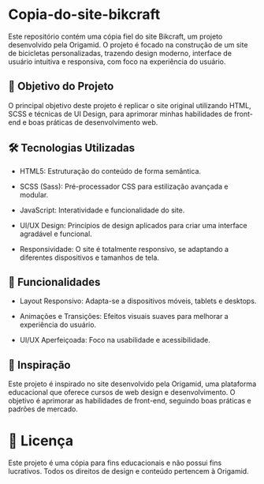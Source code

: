 # Copia-do-site-bikcraft
 Este repositório contém uma cópia fiel do site Bikcraft, um projeto desenvolvido pela Origamid. O projeto é focado na construção de um site de bicicletas personalizadas, trazendo design moderno, interface de usuário intuitiva e responsiva, com foco na experiência do usuário.

## 🎯 Objetivo do Projeto

O principal objetivo deste projeto é replicar o site original utilizando HTML, SCSS e técnicas de UI Design, para aprimorar minhas habilidades de front-end e boas práticas de desenvolvimento web.

## 🛠️ Tecnologias Utilizadas

* HTML5: Estruturação do conteúdo de forma semântica.

* SCSS (Sass): Pré-processador CSS para estilização avançada e modular.

* JavaScript: Interatividade e funcionalidade do site.

* UI/UX Design: Princípios de design aplicados para criar uma interface agradável e funcional.

* Responsividade: O site é totalmente responsivo, se adaptando a diferentes dispositivos e tamanhos de tela.

## 🚀 Funcionalidades
* Layout Responsivo: Adapta-se a dispositivos móveis, tablets e desktops.

* Animações e Transições: Efeitos visuais suaves para melhorar a experiência do usuário.

* UI/UX Aperfeiçoada: Foco na usabilidade e acessibilidade.

## 🌟 Inspiração

Este projeto é inspirado no site desenvolvido pela Origamid, uma plataforma educacional que oferece cursos de web design e desenvolvimento. O objetivo é aprimorar as habilidades de front-end, seguindo boas práticas e padrões de mercado.


# 📝 Licença
Este projeto é uma cópia para fins educacionais e não possui fins lucrativos. Todos os direitos de design e conteúdo pertencem à Origamid.

